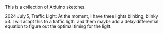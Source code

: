 This is a collection of Arduino sketches.

2024 July 5, Traffic Light: At the moment, I have three lights blinking, blinky x3. I will adapt this to a traffic ligth, and them maybe add a delay differential equation to figure out the optimal timing for the light.
